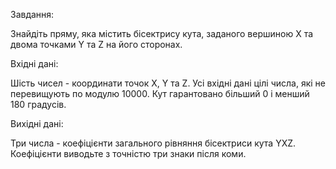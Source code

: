 Завдання: 

Знайдіть пряму, яка містить бісектрису кута, заданого вершиною X та двома точками Y та Z на його сторонах.

Вхідні дані:

Шість чисел - координати точок X, Y та Z. Усі вхідні дані цілі числа, які не перевищують по модулю 10000. Кут гарантовано більший 0 і менший 180 градусів.

Вихідні дані:

Три числа - коефіцієнти загального рівняння бісектриси кута YXZ. Коефіцієнти виводьте з точністю три знаки після коми.